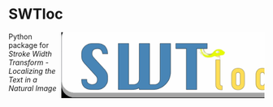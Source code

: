 # SWTloc
<!-- <img style="float: right;" src="swtloc/images/logo_5x.png" align="right"> -->
<!-- <img style="float: right;" src="swtloc/images/example.gif" width="170" height="120" align="right"> -->
<img style="float: right;" src="swtloc/images/logo.gif" width="400" height="130" align="right">

Python package for *Stroke Width Transform - Localizing the Text in a Natural Image*
